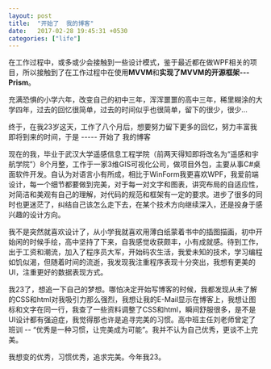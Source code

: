 ```yaml
---
layout: post
title:  "开始了  我的博客"
date:   2017-02-28 19:45:31 +0530
categories: ["life"]
---
```

在工作过程中，或多或少会接触到一些设计模式，鉴于最近都在做WPF相关的项目，所以接触到了在工作过程中在使用**MVVM**和**实现了MVVM的开源框架---Prism**。

充满恐惧的小学六年，改变自己的初中三年，浑浑噩噩的高中三年，稀里糊涂的大学四年，过去的回忆很简单，过去的时间似乎也很简单，留下的很少，很少...

 终于，在我23岁这天，工作了八个月后，想要努力留下更多的回忆，努力丰富我即将到来的时间，于是  -----  开始了   我的博客

现在的我，毕业于武汉大学遥感信息工程学院（前两天得知即将改名为“遥感和宇航学院”）8个月整，工作于一家3维GIS可视化公司，做项目外包，主要从事C#桌面软件开发。自认为对语言小有所成，相比于WinForm我更喜欢WPF，我爱前端设计，每一个细节都要做到完美，对于每一对文字和图表，讲究布局的自适应性，对简洁和美观有自己的理解，对代码的规范和框架有一定的要求。进步了很多的同时也更迷茫了，纠结自己该怎么走下去，在某个技术方向继续深入，还是投身于感兴趣的设计方向。

我不是突然就喜欢设计了，从小学我就喜欢用薄白纸蒙着书中的插图描画，初中开始闲的时候手绘，高中坚持了下来，自我感觉收获颇丰，小有成就感。待到工作，出于工资和潮流，加入了程序员大军，开始码农生活，我爱未知的技术，学习编程如饥似渴，但随着时间的流逝，我发现我注重程序表现十分突出，我想有更美的UI，注重更好的数据表现方式。

我23了，想追一下自己的梦想。哪怕决定开始写博客的时候，我都发现从未了解的CSS和html对我吸引力那么强烈，我想让我的E-Mail显示在博客上，我想让图标和文字在同一行，我查了一些资料调整了CSS和html，瞬间舒服很多，是不是UI设计都有强迫症，我觉得那也许是追寻完美的习惯。高中班主任刘老师曾定了班训 -- “优秀是一种习惯，让完美成为可能”。我并不认为自己优秀，更谈不上完美。

我想变的优秀，习惯优秀，追求完美。今年我23。